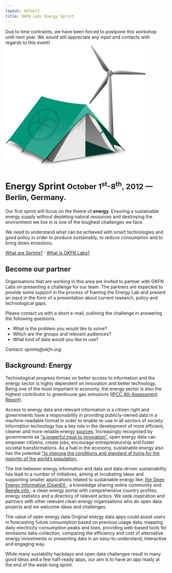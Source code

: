 ```yaml
---
layout: default
title: OKFN Labs Energy Sprint
---
```


<div class="alert alert-error">Due to time contraints, we have been forced to
postpone this workshop until next year. We would still appreciate 
any input and contacts with regards to this event!</div>

<img src="/img/turbine-tent.png" class="logo">
<h1>
  Energy Sprint
  <small>October 1<sup>st</sup>-8<sup>th</sup>, 2012 &mdash; Berlin, Germany.</small>
</h1>

<p class="teaser">Our first sprint will focus on the theme of <strong>energy</strong>. Ensuring a sustainable energy supply
without depleting natural resources and destroying the environment we live in is one of the toughest challenges we face.</p>

<p class="teaser">We need to understand what can be achieved with smart technologies and good policy in order
to produce sustainably, to reduce consumption and to bring down emissions.</p>

<p>
<a href="/">What are Sprints?</a> &middot; <a href="http://okfnlabs.org">What is OKFN Labs?</a>
</p>

<div class="clearfix"></div>

<h2>Become our partner</h2>

<p>Organisations that are working in this area are invited to partner with OKFN Labs on presenting a challenge for our team. The partners are expected to provide some support in the process of framing the Energy Lab and present an input in the form of a presentation about current research, policy and technological gaps.</p>

<p>Please contact us with a short e-mail, outlining the challenge in answering the following questions.</p>

<ul>
  <li>What is the problem you would like to solve?</li>
  <li>Which are the groups and relevant audiences?</li>
  <li>What kind of data would you like to use?</li>
</ul>

<p>
  Contact: <em>sprints@okfn.org</em>
</p>

<h2>Background: Energy</h2>

<p>Technological progress thrives on better access to information and the energy sector is highly dependent on innovation and better technology. Being one of the most important in economy, the energy sector is also the highest contributor to greenhouse gas emissions (<a href="http://www.ipcc.ch/publications_and_data/ar4/wg3/en/ch1s1-3.html">IPCC 4th Assessment Report)</a>.</p>

<p>Access to energy data and relevant information is a citizen right and governments have a responsibility in providing publicly-owned data in a machine-readable format in order to enable re-use in all sectors of society. Information technology has a key role in the development of more efficient, cleaner and more reliable energy <a href="http://www.reeep.org/LOD-the-Essentials.pdf">sources</a>. Increasingly recognised by governments as <a href="http://www.whitehouse.gov/blog/2012/07/12/open-data-clean-secure-energy-future">“a powerful input to innovation”</a>, open energy data can empower citizens, create jobs, encourage entrepreneurship and foster societal transformations. As a fuel in the economy, sustainable energy also has the potential <a href="http://www.sustainableenergyforall.org/ ">"to improve the conditions and standard of living for the majority of the world’s population.</a></p>

<p>The link between energy information and data and data-driven sustainability has lead to a number of initiatives, aiming at incubating ideas and supporting smaller applications related to sustainable energy like: <a href="http://en.openei.org/"> the Open Energy Information (OpenEI) </a>: a knowledge sharing online community and <a href="http://www.reegle.info/"> Reegle.info </a>: a clean energy portal with comprehensive country profiles, energy statistics and a directory of relevant actors. We seek inspiration and partners with other relevant clean energy organisations who do open data projects and we welcome ideas and challenges.</p>

<p>The value of open energy data Original energy data apps could assist users in forecasting future consumption based on previous usage data, mapping daily electricity consumption peaks and lows, providing web-based tools for emissions data-collection, comparing the efficiency and cost of alternative energy investments or presenting data in an easy-to-understand, interactive and engaging way.</p>

<p>While many sustability hackdays and open data challenges result in many good ideas and a few half-ready apps, our aim is to have an app ready at the end of the week-long sprint.</p>
